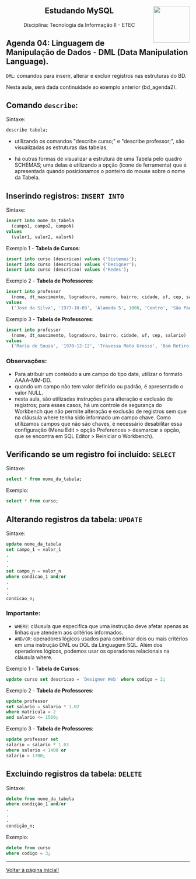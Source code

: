 <div align="center">
<a href="https://github.com/monicaquintal" target="_blank"><img align="right" height="100" src="https://cdn.jsdelivr.net/gh/devicons/devicon/icons/mysql/mysql-original.svg" /></a>
<h2>Estudando MySQL</h2>
<p>Disciplina: Tecnologia da Informação II - ETEC</p>
</div>

<div id="agenda04">
<h2>Agenda 04: Linguagem de Manipulação de Dados - DML (Data Manipulation Language).</h2>
</div>

`DML`: comandos para inserir, alterar e excluir registros nas estruturas do BD.

Nesta aula, será dada continuidade ao exemplo anterior (bd_agenda2).

## Comando `describe`:

Sintaxe:

~~~sql
describe tabela;
~~~

- utilizando os comandos "describe curso;" e "describe professor;", são visualizadas as estruturas das tabelas.

- há outras formas de visualizar a estrutura de uma Tabela pelo quadro SCHEMAS; uma delas é utilizando a opção (ícone de ferramenta) que é apresentada quando posicionamos o ponteiro do mouse sobre o nome da Tabela.

## Inserindo registros: `INSERT INTO`

Sintaxe:

~~~sql
insert into nome_da_tabela  
  (campo1, campo2, campoN)
values 
  (valor1, valor2, valorN)
~~~

Exemplo 1 - **Tabela de Cursos**:

~~~sql
insert into curso (descricao) values ('Sistemas');
insert into curso (descricao) values ('Designer');
insert into curso (descricao) values ('Redes');
~~~

Exemplo 2 - **Tabela de Professores**:

~~~sql
insert into professor
  (nome, dt_nascimento, logradouro, numero, bairro, cidade, uf, cep, salario)
values
  ('José da Silva', '1977-10-03', 'Alameda 5', 1000, 'Centro', 'São Paulo', 'SP', '08150-640', 1800);
~~~

Exemplo 3 - **Tabela de Professores**:

~~~sql
insert into professor
  (nome, dt_nascimento, logradouro, bairro, cidade, uf, cep, salario)
values
  ('Maria de Souza', '1970-12-12', 'Travessa Mato Grosso', 'Bom Retiro', 'São Paulo', 'SP', '01122-010', 1500);
~~~

### Observações:
- Para atribuir um conteúdo a um campo do tipo date, utilizar o formato AAAA-MM-DD.
- quando um campo não tem valor definido ou padrão, é apresentado o valor NULL.
- nesta aula, são utilizadas instruções para alteração e exclusão de registros; para esses casos, há um controle de segurança do Workbench  que não permite alteração e exclusão de registros sem que na cláusula where tenha sido informado um campo chave. Como utilizamos campos que não são chaves, é necessário desabilitar essa configuração (Menu Edit > opção Preferences > desmarcar a opção, que se encontra em SQL Editor > Reiniciar o Workbench).

## Verificando se um registro foi incluído: `SELECT`

Sintaxe:

~~~sql
select * from nome_da_tabela;
~~~

Exemplo:

~~~sql
select * from curso;
~~~

## Alterando registros da tabela: `UPDATE`

Sintaxe: 

~~~sql
update nome_da_tabela
set campo_1 = valor_1
.
.
.
set campo_n = valor_n
where condicao_1 and/or
.
.
.
condicao_n;
~~~

### Importante:
- `WHERE`: cláusula que especifica que uma instrução deve afetar apenas as linhas que atendem aos critérios informados.
- `AND/OR`: operadores lógicos usados para combinar dois ou mais critérios em uma instrução DML ou DQL da Linguagem SQL. Além dos operadores lógicos, podemos usar os operadores relacionais na cláusula where.

Exemplo 1 - **Tabela de Cursos**:

~~~sql
update curso set descricao = 'Designer Web' where codigo = 2;
~~~

Exemplo 2 - **Tabela de Professores**:

~~~sql
update professor
set salario = salario * 1.02
where matricula = 2
and salario <= 1500;
~~~

Exemplo 3 - **Tabela de Professores**:

~~~sql
update professor set
salario = salario * 1.03
where salario < 1400 or
salario > 1700;
~~~

## Excluindo registros da tabela: `DELETE`

Sintaxe:

~~~sql
delete from nome_da_tabela
where condição_1 and/or
.
.
.
condição_n;
~~~

Exemplo:

~~~sql
delete from curso
where codigo = 3;
~~~

<hr>

[Voltar à página inicial!](https://github.com/monicaquintal/disciplina_TI_II_ETEC)